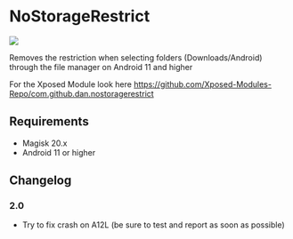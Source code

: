 # NoStorageRestrict

![](https://i.imgur.com/Z7VH0Li.jpg)

Removes the restriction when selecting folders (Downloads/Android) through the file manager on Android 11 and higher

For the Xposed Module look here
https://github.com/Xposed-Modules-Repo/com.github.dan.nostoragerestrict

## Requirements
- Magisk 20.x
- Android 11 or higher

## Changelog

### 2.0
- Try to fix crash on A12L (be sure to test and report as soon as possible) 

